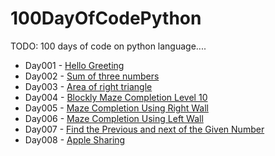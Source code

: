 # 100DayOfCodePython
TODO: 100 days of code on python language.... 

* Day001 - [Hello Greeting](https://github.com/sanjaysanju618/100DayOfCodePython/blob/master/day001.py)
* Day002 - [Sum of three numbers](https://github.com/sanjaysanju618/100DayOfCodePython/blob/master/day002.py)
* Day003 - [Area of right triangle](https://github.com/sanjaysanju618/100DayOfCodePython/blob/master/day003.py)
* Day004 - [Blockly Maze Completion Level 10](https://github.com/sanjaysanju618/100DayOfCodePython/blob/master/day004.py)
* Day005 - [Maze Completion Using Right Wall](https://github.com/sanjaysanju618/100DayOfCodePython/blob/master/day005.py)
* Day006 - [Maze Completion Using Left Wall](https://github.com/sanjaysanju618/100DayOfCodePython/blob/master/day006.py)
* Day007 - [Find the Previous and next of the Given Number](https://github.com/sanjaysanju618/100DayOfCodePython/blob/master/day007.py)
* Day008 - [Apple Sharing](https://github.com/sanjaysanju618/100DayOfCodePython/blob/master/day008.py)
